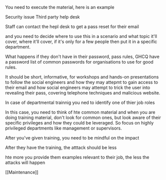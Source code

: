You need to execute the material, here is an example

Security issue Third party help desk

Staff can contact the hepl desk to get a pass reset for their email

and you need to decide where to use this in a scenario and what topic it'll cover, where it'll cover, if it's only for a few people then put it in a specific department.

What happens if they don't have in their password, pass rules, GHCQ have a password list of common passwords for organisations to use for good rules.

It should be short, informative, for workshops and hands-on presentations to follow the social engineers and how they may attepmt to gain access to their email and how social engineers may attempt to trick the user into revealing their pass, covering telephone techniques and malicious website.

In case of departmental trainnig you ned to identify one of thier job roles

In this case, you need to think of hte common material and when you are doing training material, don't look for common ones, but look aware of their specific privileges and how they could be leveraged. So focus on highly privileged departments like management or supervisors.

After you've given training, you need to be mindful on the impact

After they have the training, the atttack should be less

hte more you provide them examples relevant to their job, the less the attacks will happen




[[Maintenance]]